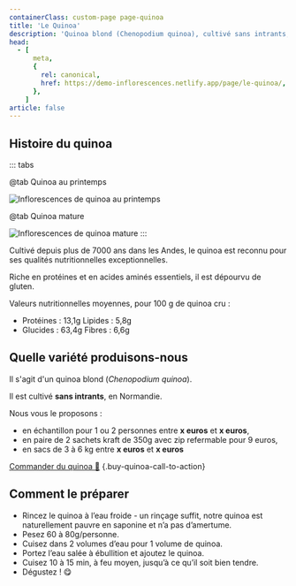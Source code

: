 ```yaml
---
containerClass: custom-page page-quinoa
title: 'Le Quinoa'
description: 'Quinoa blond (Chenopodium quinoa), cultivé sans intrants, en Normandie. Disponibles en sachets de 350g en kraft à zip refermable ou sacs de 3 à 6 kg.'
head:
  - [
      meta,
      {
        rel: canonical,
        href: https://demo-inflorescences.netlify.app/page/le-quinoa/,
      },
    ]
article: false
---
```


## Histoire du quinoa

::: tabs

@tab Quinoa au printemps

![Inflorescences de quinoa au printemps](/images/inflorescence-de-quinoa-au-printemps.jpg)

@tab Quinoa mature

![Inflorescences de quinoa mature](/images/inflorescences-de-quinoa-a-maturite.jpg)
:::

Cultivé depuis plus de 7000 ans dans les Andes, le quinoa est reconnu pour ses qualités nutritionnelles exceptionnelles.

Riche en protéines et en acides aminés essentiels, il est dépourvu de gluten.

Valeurs nutritionnelles moyennes, pour 100 g de quinoa cru :

- Protéines : 13,1g Lipides : 5,8g
- Glucides : 63,4g Fibres : 6,6g

## Quelle variété produisons-nous

Il s'agit d'un quinoa blond (_Chenopodium quinoa_).

Il est cultivé **sans intrants**, en Normandie.

Nous vous le proposons :

- en échantillon pour 1 ou 2 personnes entre **x euros** et **x euros**,
- en paire de 2 sachets kraft de 350g avec zip refermable pour 9 euros,
- en sacs de 3 à 6 kg entre **x euros** et **x euros**

[Commander du quinoa 🍚](../commande-de-quinoa/README.md) {.buy-quinoa-call-to-action}

<!-- ![Sachet kraft Inflorescence](/images/sachet-kraft-inflorescence.jpg) {.product-image-50vw} -->
<!-- ![Une poignée de quinoa dans une main](/images/poignee-de-quinoa-dans-une-main-2.jpg) -->

## Comment le préparer

- Rincez le quinoa à l’eau froide - un rinçage suffit, notre quinoa est naturellement pauvre en saponine et n’a pas d’amertume.
- Pesez 60 à 80g/personne.
- Cuisez dans 2 volumes d’eau pour 1 volume de quinoa.
- Portez l’eau salée à ébullition et ajoutez le quinoa.
- Cuisez 10 à 15 min, à feu moyen, jusqu’à ce qu’il soit bien tendre.
- Dégustez ! 😋
